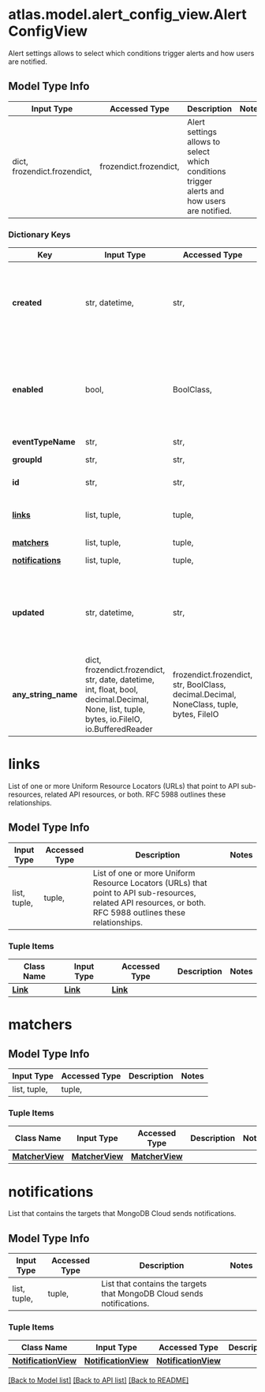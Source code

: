 # atlas.model.alert_config_view.AlertConfigView

Alert settings allows to select which conditions trigger alerts and how users are notified.

## Model Type Info
Input Type | Accessed Type | Description | Notes
------------ | ------------- | ------------- | -------------
dict, frozendict.frozendict,  | frozendict.frozendict,  | Alert settings allows to select which conditions trigger alerts and how users are notified. | 

### Dictionary Keys
Key | Input Type | Accessed Type | Description | Notes
------------ | ------------- | ------------- | ------------- | -------------
**created** | str, datetime,  | str,  | Date and time when MongoDB Cloud created the alert configuration. This parameter expresses its value in the &lt;a href&#x3D;\&quot;https://en.wikipedia.org/wiki/ISO_8601\&quot; target&#x3D;\&quot;_blank\&quot; rel&#x3D;\&quot;noopener noreferrer\&quot;&gt;ISO 8601&lt;/a&gt; timestamp format in UTC. | [optional] value must conform to RFC-3339 date-time
**enabled** | bool,  | BoolClass,  | Flag that indicates whether someone enabled this alert configuration for the specified project. | [optional] if omitted the server will use the default value of False
**eventTypeName** | str,  | str,  |  | [optional] 
**groupId** | str,  | str,  | Unique 24-hexadecimal digit string that identifies the project that owns this alert configuration. | [optional] 
**id** | str,  | str,  | Unique 24-hexadecimal digit string that identifies this alert configuration. | [optional] 
**[links](#links)** | list, tuple,  | tuple,  | List of one or more Uniform Resource Locators (URLs) that point to API sub-resources, related API resources, or both. RFC 5988 outlines these relationships. | [optional] 
**[matchers](#matchers)** | list, tuple,  | tuple,  |  | [optional] 
**[notifications](#notifications)** | list, tuple,  | tuple,  | List that contains the targets that MongoDB Cloud sends notifications. | [optional] 
**updated** | str, datetime,  | str,  | Date and time when someone last updated this alert configuration. This parameter expresses its value in the &lt;a href&#x3D;\&quot;https://en.wikipedia.org/wiki/ISO_8601\&quot; target&#x3D;\&quot;_blank\&quot; rel&#x3D;\&quot;noopener noreferrer\&quot;&gt;ISO 8601&lt;/a&gt; timestamp format in UTC. | [optional] value must conform to RFC-3339 date-time
**any_string_name** | dict, frozendict.frozendict, str, date, datetime, int, float, bool, decimal.Decimal, None, list, tuple, bytes, io.FileIO, io.BufferedReader | frozendict.frozendict, str, BoolClass, decimal.Decimal, NoneClass, tuple, bytes, FileIO | any string name can be used but the value must be the correct type | [optional]

# links

List of one or more Uniform Resource Locators (URLs) that point to API sub-resources, related API resources, or both. RFC 5988 outlines these relationships.

## Model Type Info
Input Type | Accessed Type | Description | Notes
------------ | ------------- | ------------- | -------------
list, tuple,  | tuple,  | List of one or more Uniform Resource Locators (URLs) that point to API sub-resources, related API resources, or both. RFC 5988 outlines these relationships. | 

### Tuple Items
Class Name | Input Type | Accessed Type | Description | Notes
------------- | ------------- | ------------- | ------------- | -------------
[**Link**](Link.md) | [**Link**](Link.md) | [**Link**](Link.md) |  | 

# matchers

## Model Type Info
Input Type | Accessed Type | Description | Notes
------------ | ------------- | ------------- | -------------
list, tuple,  | tuple,  |  | 

### Tuple Items
Class Name | Input Type | Accessed Type | Description | Notes
------------- | ------------- | ------------- | ------------- | -------------
[**MatcherView**](MatcherView.md) | [**MatcherView**](MatcherView.md) | [**MatcherView**](MatcherView.md) |  | 

# notifications

List that contains the targets that MongoDB Cloud sends notifications.

## Model Type Info
Input Type | Accessed Type | Description | Notes
------------ | ------------- | ------------- | -------------
list, tuple,  | tuple,  | List that contains the targets that MongoDB Cloud sends notifications. | 

### Tuple Items
Class Name | Input Type | Accessed Type | Description | Notes
------------- | ------------- | ------------- | ------------- | -------------
[**NotificationView**](NotificationView.md) | [**NotificationView**](NotificationView.md) | [**NotificationView**](NotificationView.md) |  | 

[[Back to Model list]](../../README.md#documentation-for-models) [[Back to API list]](../../README.md#documentation-for-api-endpoints) [[Back to README]](../../README.md)


